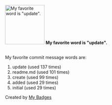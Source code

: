 <img src="https://my-badges.github.io/my-badges/favorite-word.png" alt="My favorite word is &quot;update&quot;." title="My favorite word is &quot;update&quot;." width="128">
<strong>My favorite word is &quot;update&quot;.</strong>
<br><br>

My favorite commit message words are:

1. update (used 137 times)
2. readme.md (used 101 times)
3. create (used 99 times)
4. added (used 29 times)
5. initial (used 29 times)


Created by <a href="https://github.com/my-badges/my-badges">My Badges</a>